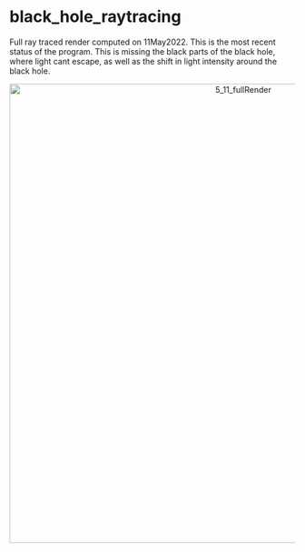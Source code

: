 # black_hole_raytracing

Full ray traced render computed on 11May2022. This is the most recent status of the program. This is missing the black parts of the black hole, where light cant escape, as well as the shift in light intensity around the black hole.  
<p align="center">
<img width="808" alt="5_11_fullRender" src="https://user-images.githubusercontent.com/37377528/167829270-6630fd0d-44db-4226-9558-6b28f072eaf4.png">
</p>

